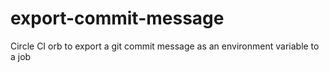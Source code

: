 # export-commit-message
Circle CI orb to export a git commit message as an environment variable to a job
